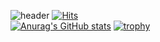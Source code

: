 ![header](https://capsule-render.vercel.app/api?type=wave&color=auto&height=300&section=header&text=Welcome%20to%20ppunikim&fontSize=70)
[![Hits](https://hits.seeyoufarm.com/api/count/incr/badge.svg?url=https://github.com/ppunikim)](https://hits.seeyoufarm.com)      
[![Anurag's GitHub stats](https://github-readme-stats.vercel.app/api?username=ppunikim)](https://github.com/anuraghazra/github-readme-stats)
[![trophy](https://github-profile-trophy.vercel.app/?username=ppunikim&theme=onedark)](https://github.com/ryo-ma/github-profile-trophy)